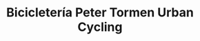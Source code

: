 ---
title: "Bicicletería Peter Tormen Urban Cycling"
url: /las-condes/bicicleteria-peter-tormen-urban-cycling/
shop: Fahrrad
---